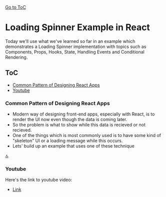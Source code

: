 [Go to ToC](../README.md)

# Loading Spinner Example in React

Today we'll use what we've learned so far in an example which demonstrates a Loading Spinner implementation with topics such as Components, Props, Hooks, State, Handling Events and Conditional Rendering.

## ToC

- [Common Pattern of Designing React Apps](#common-pattern-of-designing-react-apps)
- [Youtube](#youtube)


### Common Pattern of Designing React Apps

- Modern way of designing front-end apps, especially with React, is to render the UI now even though the data is coming later.
- So the problem is what to show while this data is recieved or not recieved.
- One of the things which is most commonly used is to have some kind of "skeleton" UI or a loading message while this occurs.
- Lets' build up an example that uses one of these technique

[🔝](#toc)

### Youtube

Here's the link to youtube video:

- [Link](https://youtu.be/ucmlQx8l1Hc)
